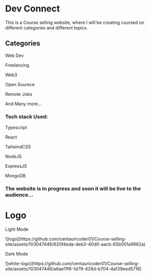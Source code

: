 <h1>Dev Connect</h1>
<p>This is a Course selling website, where I will be creating coursed on different categories and different topics.</p>

<h2>Categories</h2>
<p>Web Dev</p>
<p>Freelancing</p>
<p>Web3</p>
<p>Open Sourece</p>
<p>Remote Jobs</p>
<p>And Many more...</p>

<h3>Tech stack Used:</h3>
<p>Typescript</p>
<p>React</p>
<p>TailwindCSS</p>
<p>NodeJS</p>
<p>ExpressJS</p>
<p>MongoDB</p>

<h3>The website is in progress and soon it will be live to the audience...</h3>

<h1>Logo</h1>
<p>Light Mode</p>
![logo](https://github.com/centauricoder01/Course-selling-site/assets/103047446/620f4eda-deb3-40d0-aacb-65b001a9962a)

<p>Dark Mode</p>
![white-logo](https://github.com/centauricoder01/Course-selling-site/assets/103047446/a6ae11f6-1d79-428d-b704-4af39eed5716)
